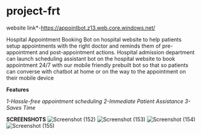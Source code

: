 # project-frt

website link*-https://appointbot.z13.web.core.windows.net/

Hospital Appointment Booking Bot on hospital website to help patients setup appointments with the right doctor and reminds them of pre-appointment and post-appointment actions. Hospital admission department can launch scheduling assistant bot on the hospital website to book appointment 24/7 with our mobile friendly prebuilt bot so that so patients can converse with chatbot at home or on the way to the appointment on their mobile device

**Features**

*1-Hassle-free appointment scheduling*
*2-Immediate Patient Assistance*
*3-Saves Time*



**SCREENSHOTS**
![Screenshot (152)](https://user-images.githubusercontent.com/91004943/156029763-7a7822e7-7936-4f67-8fdb-9413993a7bf5.png)
![Screenshot (153)](https://user-images.githubusercontent.com/91004943/156029790-ca9a1e49-accf-4196-94e5-bcfd025df0b2.png)
![Screenshot (154)](https://user-images.githubusercontent.com/91004943/156029818-8ba5dca6-60fa-4910-8b03-6a26bc0aa11b.png)
![Screenshot (155)](https://user-images.githubusercontent.com/91004943/156029840-8d9347a8-8691-41dc-a31f-973bb627df27.png)
